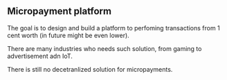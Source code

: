 ## Micropayment platform

The goal is to design and build a platform to perfoming transactions from 1 cent worth (in future might be even lower).

There are many industries who needs such solution, from gaming to advertisement adn IoT.

There is still no decetranlized solution for micropayments.


